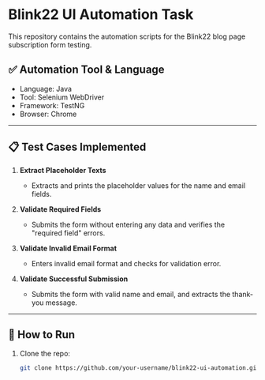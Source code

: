 # Blink22 UI Automation Task

This repository contains the automation scripts for the Blink22 blog page subscription form testing.

## ✅ Automation Tool & Language

- Language: Java
- Tool: Selenium WebDriver
- Framework: TestNG
- Browser: Chrome

---

## 📋 Test Cases Implemented

1. **Extract Placeholder Texts**
   - Extracts and prints the placeholder values for the name and email fields.

2. **Validate Required Fields**
   - Submits the form without entering any data and verifies the "required field" errors.

3. **Validate Invalid Email Format**
   - Enters invalid email format and checks for validation error.

4. **Validate Successful Submission**
   - Submits the form with valid name and email, and extracts the thank-you message.

---

## 🧪 How to Run

1. Clone the repo:
   ```bash
   git clone https://github.com/your-username/blink22-ui-automation.git
